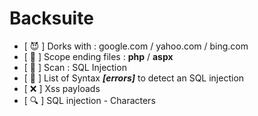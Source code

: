  # Backsuite
 
 <ul>
  <li>[ &#x1F608;  ] Dorks with : google.com / yahoo.com / bing.com</li>
  <li>[ &#x1F52D;  ] Scope ending files : <b>php</b> / <b>aspx</b></li>
  <li>[ &#x1F489;  ] Scan : SQL Injection </li>
  <li>[ &#x1F4C4;  ] List of Syntax <I><b>[errors]</b></I> to detect an SQL injection  </li>
  <li>[ &#x274C;  ] Xss payloads   </li>
  <li>[ &#x1F50D;  ] SQL injection - Characters   </li>
</ul>
